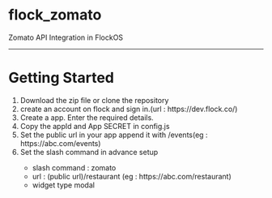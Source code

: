 # flock_zomato
Zomato API Integration in FlockOS
<hr/>
<h1> Getting Started</h1>
<ol>
<li>Download the zip file or clone the repository</li>
<li>create an account on flock and sign in.(url : https://dev.flock.co/)</li>
<li>Create a app. Enter the required details. </li>
<li>Copy the appId and App SECRET in config.js</li>
<li>Set the public url in your app append it with /events(eg : https://abc.com/events)</li>
<li>Set the slash command in advance setup</li>
  <ul>
  <li>slash command : zomato</li>
  <li>url : (public url)/restaurant (eg : https://abc.com/restaurant) </li>
  <li>widget type modal</li>
  </ul>
</ol>
 
 

